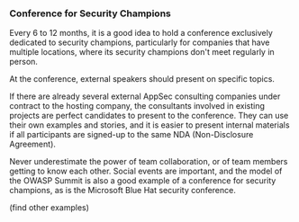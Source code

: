### Conference for Security Champions

Every 6 to 12 months, it is a good idea to hold a conference exclusively dedicated to security champions, particularly for companies that have multiple locations, where its security champions don't meet regularly in person.


At the conference, external speakers should present on specific topics.

If there are already several external AppSec consulting companies under contract to the hosting company, the consultants involved in existing projects are perfect candidates to present to the conference. They can use their own examples and stories, and it is easier to present internal materials if all participants are signed-up to the same NDA (Non-Disclosure Agreement).

Never underestimate the power of team collaboration, or of team members getting to know each other. Social events are important, and the model of the OWASP Summit is also a good example of a conference for security champions, as is the Microsoft Blue Hat security conference. 

(find other examples)
